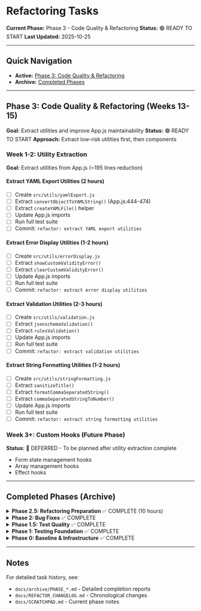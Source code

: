 # Refactoring Tasks

**Current Phase:** Phase 3 - Code Quality & Refactoring
**Status:** 🟢 READY TO START
**Last Updated:** 2025-10-25

---

## Quick Navigation

- **Active:** [Phase 3: Code Quality & Refactoring](#phase-3-code-quality--refactoring)
- **Archive:** [Completed Phases](#completed-phases-archive)

---

## Phase 3: Code Quality & Refactoring (Weeks 13-15)

**Goal:** Extract utilities and improve App.js maintainability
**Status:** 🟢 READY TO START
**Approach:** Extract low-risk utilities first, then components

### Week 1-2: Utility Extraction

**Goal:** Extract utilities from App.js (~195 lines reduction)

#### Extract YAML Export Utilities (2 hours)

- [ ] Create `src/utils/yamlExport.js`
- [ ] Extract `convertObjectToYAMLString()` (App.js:444-474)
- [ ] Extract `createYAMLFile()` helper
- [ ] Update App.js imports
- [ ] Run full test suite
- [ ] Commit: `refactor: extract YAML export utilities`

#### Extract Error Display Utilities (1-2 hours)

- [ ] Create `src/utils/errorDisplay.js`
- [ ] Extract `showCustomValidityError()`
- [ ] Extract `clearCustomValidityError()`
- [ ] Update App.js imports
- [ ] Run full test suite
- [ ] Commit: `refactor: extract error display utilities`

#### Extract Validation Utilities (2-3 hours)

- [ ] Create `src/utils/validation.js`
- [ ] Extract `jsonschemaValidation()`
- [ ] Extract `rulesValidation()`
- [ ] Update App.js imports
- [ ] Run full test suite
- [ ] Commit: `refactor: extract validation utilities`

#### Extract String Formatting Utilities (1-2 hours)

- [ ] Create `src/utils/stringFormatting.js`
- [ ] Extract `sanitizeTitle()`
- [ ] Extract `formatCommaSeparatedString()`
- [ ] Extract `commaSeparatedStringToNumber()`
- [ ] Update App.js imports
- [ ] Run full test suite
- [ ] Commit: `refactor: extract string formatting utilities`

### Week 3+: Custom Hooks (Future Phase)

**Status:** 🔴 DEFERRED - To be planned after utility extraction complete

- Form state management hooks
- Array management hooks
- Effect hooks

---

## Completed Phases (Archive)

<details>
<summary><b>Phase 2.5: Refactoring Preparation</b> ✅ COMPLETE (10 hours)</summary>

- [x] Task 2.5.1: CSS Selector Migration (313 calls migrated)
- [x] Task 2.5.2: Core Function Tests (88 existing tests adequate)
- [x] Task 2.5.3: Electrode Sync Tests (51 existing tests excellent)
- [x] Task 2.5.4: Error Recovery (skipped - NICE-TO-HAVE)

**Exit Criteria Met:**
- [x] All tests passing (1295/1295 = 100%)
- [x] No flaky tests
- [x] Behavioral contract tests verified (139 tests)
- [x] Ready for Phase 3 refactoring

**See:** `docs/archive/PHASE_2.5_COMPLETE.md`

</details>

<details>
<summary><b>Phase 2: Bug Fixes</b> ✅ COMPLETE</summary>

- [x] P1: Missing required fields validation (critical)
- [x] P2: Duplicate channel mapping (critical)
- [x] P3: Optogenetics dependencies (important)
- [x] P4: Date of birth edge case (minor - working correctly)

**All baseline bugs fixed and tests passing.**

</details>

<details>
<summary><b>Phase 1.5: Test Quality</b> ✅ COMPLETE</summary>

- [x] Deferred tasks from Phase 1 completed in Phase 2.5
- [x] Test coverage improved to support refactoring

</details>

<details>
<summary><b>Phase 1: Testing Foundation</b> ✅ COMPLETE</summary>

- [x] Core module tests (App.js functionality)
- [x] Validation system tests
- [x] State management tests
- [x] Component tests (form elements)
- [x] Utility function tests
- [x] Integration workflows (import/export)

**1295 tests written, all passing.**

</details>

<details>
<summary><b>Phase 0: Baseline & Infrastructure</b> ✅ COMPLETE</summary>

- [x] Vitest and Playwright setup
- [x] CI/CD pipeline (GitHub Actions)
- [x] Pre-commit hooks (Husky, lint-staged)
- [x] Baseline tests (validation, state, performance, E2E)

**Infrastructure established, all baselines passing.**

</details>

---

## Notes

For detailed task history, see:
- `docs/archive/PHASE_*.md` - Detailed completion reports
- `docs/REFACTOR_CHANGELOG.md` - Chronological changes
- `docs/SCRATCHPAD.md` - Current phase notes
